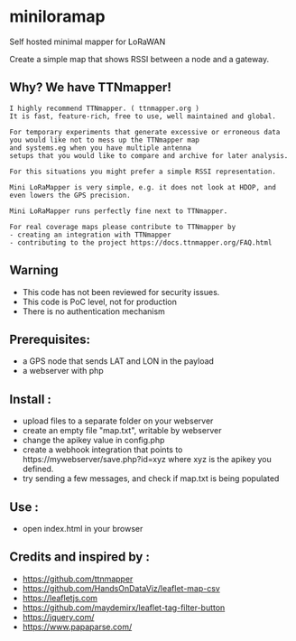 # miniloramap
Self hosted minimal mapper for LoRaWAN 

Create a simple map that shows RSSI between a node and a gateway.

## Why? We have TTNmapper!

	I highly recommend TTNmapper. ( ttnmapper.org )
	It is fast, feature-rich, free to use, well maintained and global. 

	For temporary experiments that generate excessive or erroneous data 
	you would like not to mess up the TTNmapper map 
	and systems.eg when you have multiple antenna 
	setups that you would like to compare and archive for later analysis. 
	
	For this situations you might prefer a simple RSSI representation.

	Mini LoRaMapper is very simple, e.g. it does not look at HDOP, and even lowers the GPS precision.

	Mini LoRaMapper runs perfectly fine next to TTNmapper.

	For real coverage maps please contribute to TTNmapper by 
	- creating an integration with TTNmapper
	- contributing to the project https://docs.ttnmapper.org/FAQ.html

## Warning
	
- This code has not been reviewed for security issues.
- This code is PoC level, not for production
- There is no authentication mechanism 

## Prerequisites:

- a GPS node that sends LAT and LON in the payload
- a webserver with php


## Install : 

- upload files to a separate folder on your webserver
- create an empty file "map.txt", writable by webserver
- change the apikey value in config.php
- create a webhook integration that points to 
  https://mywebserver/save.php?id=xyz where xyz is the apikey you defined.
- try sending a few messages, and check if map.txt is being populated

## Use : 

- open index.html in your browser

## Credits and inspired by : 

- https://github.com/ttnmapper
- https://github.com/HandsOnDataViz/leaflet-map-csv
- https://leafletjs.com
- https://github.com/maydemirx/leaflet-tag-filter-button
- https://jquery.com/
- https://www.papaparse.com/

